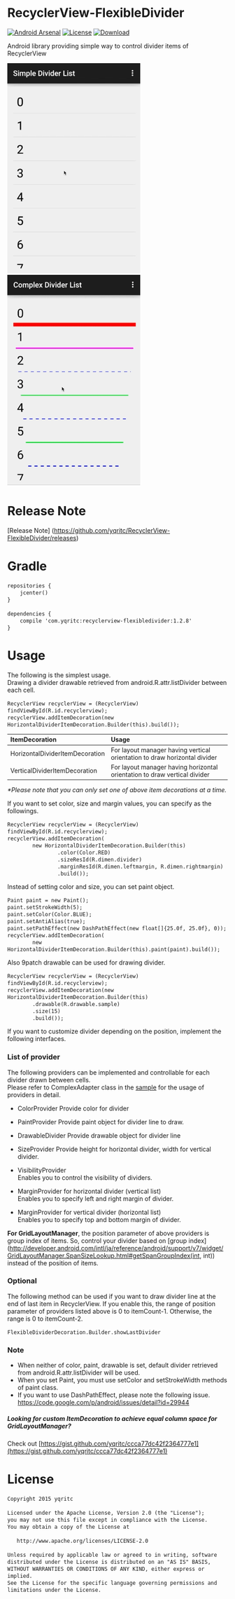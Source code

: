 # RecyclerView-FlexibleDivider
[![Android Arsenal](https://img.shields.io/badge/Android%20Arsenal-RecyclerView--FlexibleDivider-brightgreen.svg?style=flat)](https://android-arsenal.com/details/1/1418)
[![License](https://img.shields.io/badge/license-Apache%202-blue.svg)](https://www.apache.org/licenses/LICENSE-2.0)
[![Download](https://api.bintray.com/packages/yqritc/maven/recyclerview-flexibledivider/images/download.svg)](https://bintray.com/yqritc/maven/recyclerview-flexibledivider/_latestVersion)

Android library providing simple way to control divider items of RecyclerView

 ![Simple Divider](/sample/sample1.gif) ![Complex Divider](/sample/sample2.gif)

# Release Note

[Release Note] (https://github.com/yqritc/RecyclerView-FlexibleDivider/releases)

# Gradle
```
repositories {
    jcenter()
}

dependencies {
    compile 'com.yqritc:recyclerview-flexibledivider:1.2.8'
}
```

# Usage

The following is the simplest usage.  
Drawing a divider drawable retrieved from android.R.attr.listDivider between each cell.
```
RecyclerView recyclerView = (RecyclerView) findViewById(R.id.recyclerview);
recyclerView.addItemDecoration(new HorizontalDividerItemDecoration.Builder(this).build());
```

| ItemDecoration         | Usage |
|:------------------|:----------|
| HorizontalDividerItemDecoration         | For layout manager having vertical orientation to draw horizontal divider |
| VerticalDividerItemDecoration         | For layout manager having horizontal orientation to draw vertical divider |
_*Please note that you can only set one of above item decorations at a time._

If you want to set color, size and margin values, you can specify as the followings.
```
RecyclerView recyclerView = (RecyclerView) findViewById(R.id.recyclerview);
recyclerView.addItemDecoration(
        new HorizontalDividerItemDecoration.Builder(this)
                .color(Color.RED)
                .sizeResId(R.dimen.divider)
                .marginResId(R.dimen.leftmargin, R.dimen.rightmargin)
                .build());
```


Instead of setting color and size, you can set paint object.
```
Paint paint = new Paint();
paint.setStrokeWidth(5);
paint.setColor(Color.BLUE);
paint.setAntiAlias(true);
paint.setPathEffect(new DashPathEffect(new float[]{25.0f, 25.0f}, 0));
recyclerView.addItemDecoration(
        new HorizontalDividerItemDecoration.Builder(this).paint(paint).build());
```

Also 9patch drawable can be used for drawing divider.
```
RecyclerView recyclerView = (RecyclerView) findViewById(R.id.recyclerview);
recyclerView.addItemDecoration(new HorizontalDividerItemDecoration.Builder(this)
        .drawable(R.drawable.sample)
        .size(15)
        .build());
```

If you want to customize divider depending on the position, implement the following interfaces.

### List of provider
The following providers can be implemented and controllable for each divider drawn between cells.  
Please refer to ComplexAdapter class in the [sample](/sample/src/main/java/com/yqritc/recyclerviewflexibledivider/sample) for the usage of providers in detail.

- ColorProvider
Provide color for divider

- PaintProvider
Provide paint object for divider line to draw.

- DrawableDivider
Provide drawable object for divider line

- SizeProvider
Provide height for horizontal divider, width for vertical divider.

- VisibilityProvider  
Enables you to control the visibility of dividers.

- MarginProvider for horizontal divider (vertical list)  
Enables you to specify left and right margin of divider.

- MarginProvider for vertical divider (horizontal list)  
Enables you to specify top and bottom margin of divider.  

**For GridLayoutManager**, the position parameter of above providers is group index of items.
So, control your divider based on [group index](http://developer.android.com/intl/ja/reference/android/support/v7/widget/GridLayoutManager.SpanSizeLookup.html#getSpanGroupIndex(int, int)) instead of the position of items.

### Optional

The following method can be used if you want to draw divider line at the end of last item in RecyclerView.
If you enable this, the range of position parameter of providers listed above is 0 to itemCount-1.
Otherwise, the range is 0 to itemCount-2.
```
FlexibleDividerDecoration.Builder.showLastDivider
```

### Note
- When neither of color, paint, drawable is set, default divider retrieved from android.R.attr.listDivider will be used.
- When you set Paint, you must use setColor and setStrokeWidth methods of paint class.
- If you want to use DashPathEffect, please note the following issue.
https://code.google.com/p/android/issues/detail?id=29944

##### _Looking for custom ItemDecoration to achieve equal column space for GridLayoutManager?_
Check out [https://gist.github.com/yqritc/ccca77dc42f2364777e1](https://gist.github.com/yqritc/ccca77dc42f2364777e1)

# License
```
Copyright 2015 yqritc

Licensed under the Apache License, Version 2.0 (the "License");
you may not use this file except in compliance with the License.
You may obtain a copy of the License at

   http://www.apache.org/licenses/LICENSE-2.0

Unless required by applicable law or agreed to in writing, software
distributed under the License is distributed on an "AS IS" BASIS,
WITHOUT WARRANTIES OR CONDITIONS OF ANY KIND, either express or implied.
See the License for the specific language governing permissions and
limitations under the License.
```
